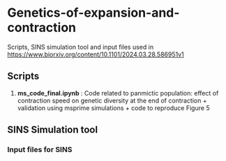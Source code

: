 # Genetics-of-expansion-and-contraction
Scripts, SINS simulation tool and input files used in https://www.biorxiv.org/content/10.1101/2024.03.28.586951v1


## Scripts

1. **ms_code_final.ipynb** : Code related to panmictic population: effect of contraction speed on genetic diversity at the end of contraction + validation using msprime simulations + code to reproduce Figure 5 


## SINS Simulation tool


### Input files for SINS


